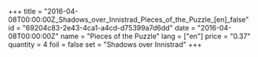 +++
title = "2016-04-08T00:00:00Z_Shadows_over_Innistrad_Pieces_of_the_Puzzle_[en]_false"
id = "69204c83-2e43-4ca1-a4cd-d75399a7d6dd"
date = "2016-04-08T00:00:00Z"
name = "Pieces of the Puzzle"
lang = ["en"]
price = "0.37"
quantity = 4
foil = false
set = "Shadows over Innistrad"
+++
